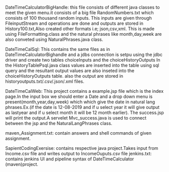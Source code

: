 DateTimeCalculatorBigHandle: 
this file consists of different java classes to meet the given menu.it consists of a big file RandomNumbers.txt which consists of 100 thousand random inputs. This inputs are given through FileinputStream and operations are done and outputs are stored in History100.txt,Also created other formats i.e; json,csv,xml. This is made using FileFormatting.class and the natural phrases like month,day,week are also conveted using NaturalPhrases.java class.

DateTimeCalSql:
This contains the same files as in DateTimeCalculatorBighandle and a jdbs connection is setpu using the jdbc driver and create two tables choiceInputs and the choiceHistoryOutputs In the HistoryTablePsql.java class values are inserted into the table using sql query and the resultant output values are also inseted into the choiceHistoryOutputs table. also the output are stored in historyoutputs.txt/.csv/.json/.xml files.

DateTimeCalWeb:
This project contains a example.jsp file which is the index page.In the input box we should enter a Date and a drop down menu is present(month,year,day,week) which which give the date in natural lang phrases.Ex.(if the date is 12-08-2019 and if u select year it will give output as lastyear and if u select month it will be 12 month earlier). The success.jsp will print the output.A servelet Mvc_success.java is used to connect between the jsp and the NaturalLangPhrases class.

maven_Assignment.txt: 
contain answers and shell commands of given assignment.

SapientCodingExersise:
contains respective java project.Takes input from Income.csv file and writes output to IncomeOuputs.csv file
jenkins.txt:
contains jenkins UI and pipeline syntax of DateTimeCalculator (maven)project.
